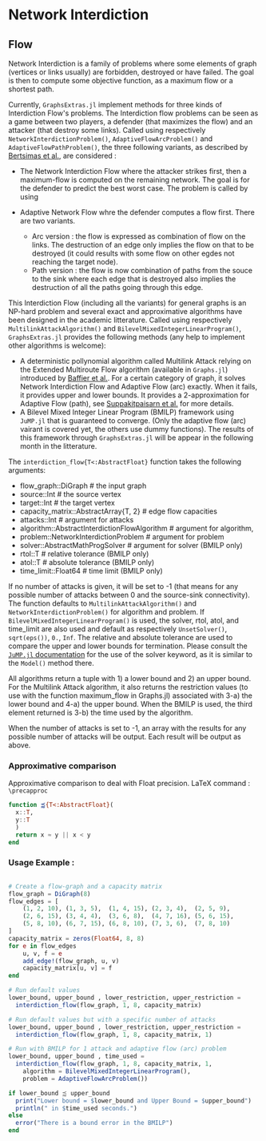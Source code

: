# Network Interdiction

## Flow

Network Interdiction is a family of problems where some elements of graph
(vertices or links usually) are forbidden, destroyed or have failed. The goal is
then to compute some objective function, as a maximum flow or a shortest path.

Currently, `GraphsExtras.jl` implement methods for three kinds of Interdiction
Flow's problems. The Interdiction flow problems can be seen as a game between two
players, a defender (that maximizes the flow) and an attacker (that destroy some
links). Called using respectively `NetworkInterdictionProblem()`,
`AdaptiveFlowArcProblem()` and `AdaptiveFlowPathProblem()`, the three following
variants, as described by
[Bertsimas et al.](http://dx.doi.org/10.1016/j.orl.2015.11.005), are considered :

- The Network Interdiction Flow where the attacker strikes first, then a maximum-flow
  is computed on the remaining network. The goal is for the defender to predict the
  best worst case. The problem is called by using
- Adaptive Network Flow whre the defender computes a flow first. There are two
  variants.

    - Arc version : the flow is expressed as combination of flow on the links. The
      destruction of an edge only implies the flow on that to be destroyed (it could
      results with some flow on other egdes not reaching the target node).
    - Path version : the flow is now combination of paths from the souce to the sink
      where each edge that is destroyed also implies the destruction of all the paths
      going through this edge.


This Interdiction Flow (including all the variants) for general graphs is an NP-hard problem and several exact and approximative algorithms have been designed in the academic litterature. Called using respectively `MultilinkAttackAlgorithm()` and `BilevelMixedIntegerLinearProgram()`, `GraphsExtras.jl` provides the following methods (any help to implement other algorithms is welcome):

- A deterministic pollynomial algorithm called Multilink Attack relying on the
  Extended Multiroute Flow algorithm (available in `Graphs.jl`) introduced by
  [Baffier et al.](http://dx.doi.org/10.1016/j.disopt.2016.05.002). For a certain
  category of graph, it solves Network Interdiction Flow and Adaptive Flow (arc)
  exactly. When it fails, it provides upper and lower bounds. It provides a
  2-approximation for Adaptive Flow (path), see
  [Suppakitpaisarn et al.](http://dx.doi.org/10.1109/HPSR.2015.7483079)
  for more details.
- A Bilevel Mixed Integer Linear Program (BMILP) framework using `JuMP.jl` that is
  guaranteed to converge. (Only the adaptive flow (arc) vairant is covered yet, the
  others use dummy functions). The results of this framework through
  `GraphsExtras.jl` will be appear in the following month in the litterature.

The `interdiction_flow{T<:AbstractFloat}` function takes the following arguments:

- flow_graph::DiGraph                           # the input graph
- source::Int                                   # the source vertex
- target::Int                                   # the target vertex
- capacity_matrix::AbstractArray{T, 2}          # edge flow capacities
- attacks::Int                                  # argument for attacks
- algorithm::AbstractInterdictionFlowAlgorithm  # argument for algorithm,
- problem::NetworkInterdictionProblem           # argument for problem
- solver::AbstractMathProgSolver                # argument for solver (BMILP only)
- rtol::T                                       # relative tolerance (BMILP only)
- atol::T                                       # absolute tolerance (BMILP only)
- time_limit::Float64                           # time limit (BMILP only)

If no number of attacks is given, it will be set to -1 (that means for any possible
number of attacks between 0 and the source-sink connectivity).
The function defaults to `MultilinkAttackAlgorithm()` and `NetworkInterdictionProblem()`
for algorithm and problem. If `BilevelMixedIntegerLinearProgram()` is used,
the solver, rtol, atol, and time_limit are also used and default as respectively
`UnsetSolver()`, `sqrt(eps())`, `0.`, `Inf`. The relative and absolute tolerance are
used to compare the upper and lower bounds for termination.
Please consult the [`JuMP.jl` documentation](http://http://jump.readthedocs.io) for the
use of the solver keyword, as it is similar to the `Model()` method there.

All algorithms return a tuple with 1) a lower bound and 2) an upper bound.
For the Multilink Attack algorithm, it also returns the restriction values (to use with
the function maximum_flow in Graphs.jl) associated with 3-a) the lower bound and
4-a) the upper bound. When the BMILP is used, the third element returned is 3-b) the
time used by the algorithm.

When the number of attacks is set to -1, an array with the results for any possible number of attacks will be output. Each result will be output as above.

### Approximative comparison

Approximative comparison to deal with Float precision. LaTeX command : `\precapproc`

```julia
function ⪷{T<:AbstractFloat}(
  x::T,
  y::T
  )
  return x ≈ y || x < y
end
```

### Usage Example :

```julia

# Create a flow-graph and a capacity matrix
flow_graph = DiGraph(8)
flow_edges = [
    (1, 2, 10), (1, 3, 5),  (1, 4, 15), (2, 3, 4),  (2, 5, 9),
    (2, 6, 15), (3, 4, 4),  (3, 6, 8),  (4, 7, 16), (5, 6, 15),
    (5, 8, 10), (6, 7, 15), (6, 8, 10), (7, 3, 6),  (7, 8, 10)
]
capacity_matrix = zeros(Float64, 8, 8)
for e in flow_edges
    u, v, f = e
    add_edge!(flow_graph, u, v)
    capacity_matrix[u, v] = f
end

# Run default values
lower_bound, upper_bound , lower_restriction, upper_restriction =
  interdiction_flow(flow_graph, 1, 8, capacity_matrix)

# Run default values but with a specific number of attacks
lower_bound, upper_bound , lower_restriction, upper_restriction =
  interdiction_flow(flow_graph, 1, 8, capacity_matrix, 1)

# Run with BMILP for 1 attack and adaptive flow (arc) problem
lower_bound, upper_bound , time_used =
  interdiction_flow(flow_graph, 1, 8, capacity_matrix, 1,
    algorithm = BilevelMixedIntegerLinearProgram(),
    problem = AdaptiveFlowArcProblem())

if lower_bound ⪷ upper_bound
  print("Lower bound = $lower_bound and Upper Bound = $upper_bound")
  println(" in $time_used seconds.")
else
  error("There is a bound error in the BMILP")
end

```
